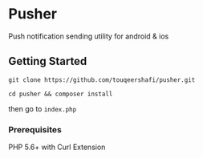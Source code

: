 # Pusher

Push notification sending utility for android & ios

## Getting Started

`git clone https://github.com/touqeershafi/pusher.git`

`cd pusher && composer install`

then go to `index.php`

### Prerequisites

PHP 5.6+ with Curl Extension

